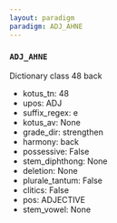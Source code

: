 ```yaml
---
layout: paradigm
paradigm: ADJ_AHNE
---
```

### ` ADJ_AHNE `

Dictionary class 48 back
* kotus_tn: 48
* upos: ADJ
* suffix_regex: e
* kotus_av: None
* grade_dir: strengthen
* harmony: back
* possessive: False
* stem_diphthong: None
* deletion: None
* plurale_tantum: False
* clitics: False
* pos: ADJECTIVE
* stem_vowel: None
